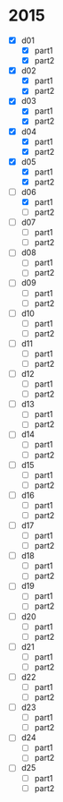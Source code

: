 # 2015

- [X] d01
    - [X] part1
    - [X] part2
- [X] d02
    - [X] part1
    - [X] part2
- [X] d03
    - [X] part1
    - [X] part2
- [X] d04
    - [X] part1
    - [X] part2
- [X] d05
    - [X] part1
    - [X] part2
- [ ] d06
    - [X] part1
    - [ ] part2
- [ ] d07
    - [ ] part1
    - [ ] part2
- [ ] d08
    - [ ] part1
    - [ ] part2
- [ ] d09
    - [ ] part1
    - [ ] part2
- [ ] d10
    - [ ] part1
    - [ ] part2
- [ ] d11
    - [ ] part1
    - [ ] part2
- [ ] d12
    - [ ] part1
    - [ ] part2
- [ ] d13
    - [ ] part1
    - [ ] part2
- [ ] d14
    - [ ] part1
    - [ ] part2
- [ ] d15
    - [ ] part1
    - [ ] part2
- [ ] d16
    - [ ] part1
    - [ ] part2
- [ ] d17
    - [ ] part1
    - [ ] part2
- [ ] d18
    - [ ] part1
    - [ ] part2
- [ ] d19
    - [ ] part1
    - [ ] part2
- [ ] d20
    - [ ] part1
    - [ ] part2
- [ ] d21
    - [ ] part1
    - [ ] part2
- [ ] d22
    - [ ] part1
    - [ ] part2
- [ ] d23
    - [ ] part1
    - [ ] part2
- [ ] d24
    - [ ] part1
    - [ ] part2
- [ ] d25
    - [ ] part1
    - [ ] part2
